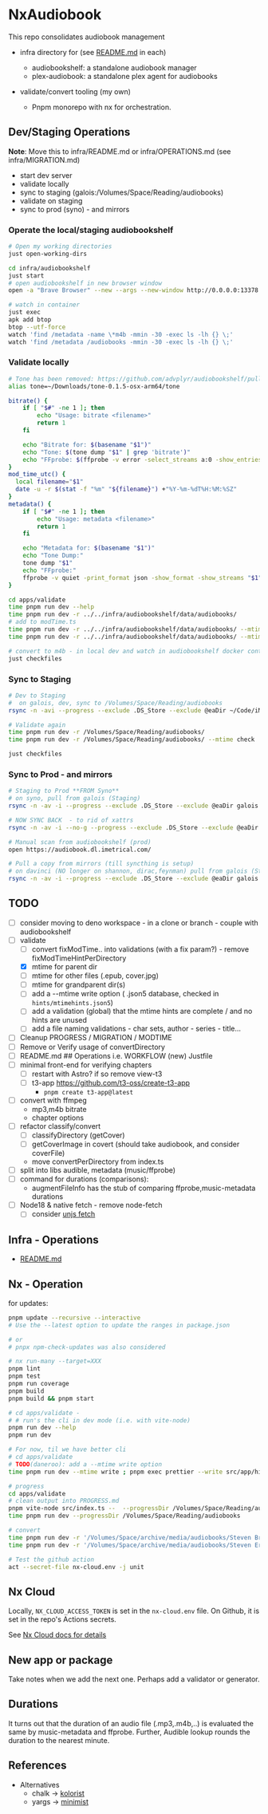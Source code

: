 # NxAudiobook

This repo consolidates audiobook management

- infra directory for (see [README.md](./infra/README.md) in each)

  - audiobookshelf: a standalone audiobook manager
  - plex-audiobook: a standalone plex agent for audiobooks

- validate/convert tooling (my own)
  - Pnpm monorepo with nx for orchestration.

## Dev/Staging Operations

**Note**: Move this to infra/README.md or infra/OPERATIONS.md (see infra/MIGRATION.md)

- start dev server
- validate locally
- sync to staging (galois:/Volumes/Space/Reading/audiobooks)
- validate on staging
- sync to prod (syno) - and mirrors

### Operate the local/staging audiobookshelf

```bash
# Open my working directories
just open-working-dirs

cd infra/audiobookshelf
just start
# open audiobookshelf in new browser window
open -a "Brave Browser" --new --args --new-window http://0.0.0.0:13378

# watch in container
just exec
apk add btop
btop --utf-force
watch 'find /metadata -name \*m4b -mmin -30 -exec ls -lh {} \;'
watch 'find /metadata /audiobooks -mmin -30 -exec ls -lh {} \;'

```

### Validate locally

```bash
# Tone has been removed: https://github.com/advplyr/audiobookshelf/pull/3111
alias tone=~/Downloads/tone-0.1.5-osx-arm64/tone

bitrate() {
    if [ "$#" -ne 1 ]; then
        echo "Usage: bitrate <filename>"
        return 1
    fi

    echo "Bitrate for: $(basename "$1")"
    echo "Tone: $(tone dump "$1" | grep 'bitrate')"
    echo "FFprobe: $(ffprobe -v error -select_streams a:0 -show_entries stream=bit_rate "$1" | grep 'rate')"
}
mod_time_utc() {
  local filename="$1"
  date -u -r $(stat -f "%m" "${filename}") +"%Y-%m-%dT%H:%M:%SZ"
}
metadata() {
    if [ "$#" -ne 1 ]; then
        echo "Usage: metadata <filename>"
        return 1
    fi

    echo "Metadata for: $(basename "$1")"
    echo "Tone Dump:"
    tone dump "$1"
    echo "FFprobe:"
    ffprobe -v quiet -print_format json -show_format -show_streams "$1" | jq .
}

cd apps/validate
time pnpm run dev --help
time pnpm run dev -r ../../infra/audiobookshelf/data/audiobooks/
# add to modTime.ts
time pnpm run dev -r ../../infra/audiobookshelf/data/audiobooks/ --mtime check
time pnpm run dev -r ../../infra/audiobookshelf/data/audiobooks/ --mtime fix

# convert to m4b - in local dev and watch in audiobookshelf docker container
just checkfiles
```

### Sync to Staging

```bash
# Dev to Staging
#  on galois, dev, sync to /Volumes/Space/Reading/audiobooks
rsync -n -avi --progress --exclude .DS_Store --exclude @eaDir ~/Code/iMetrical/nx-audiobook/infra/audiobookshelf/data/audiobooks/ /Volumes/Space/Reading/audiobooks/

# Validate again
time pnpm run dev -r /Volumes/Space/Reading/audiobooks/
time pnpm run dev -r /Volumes/Space/Reading/audiobooks/ --mtime check

just checkfiles
```

### Sync to Prod - and mirrors

```bash
# Staging to Prod **FROM Syno**
# on syno, pull from galois (Staging)
rsync -n -av -i --progress --exclude .DS_Store --exclude @eaDir galois.imetrical.com:/Volumes/Space/Reading/audiobooks/ /volume1/Reading/audiobooks/

# NOW SYNC BACK  - to rid of xattrs
rsync -n -av -i --no-g --progress --exclude .DS_Store --exclude @eaDir /volume1/Reading/audiobooks/ galois.imetrical.com:/Volumes/Space/Reading/audiobooks/

# Manual scan from audiobookshelf (prod)
open https://audiobook.dl.imetrical.com/

# Pull a copy from mirrors (till syncthing is setup)
# on davinci (NO longer on shannon, dirac,feynman) pull from galois (Staging)
rsync -n -av -i --progress --exclude .DS_Store --exclude @eaDir galois.imetrical.com:/Volumes/Space/Reading/audiobooks/ /Volumes/Space/Reading/audiobooks/

```

## TODO

- [ ] consider moving to deno workspace - in a clone or branch - couple with audiobookshelf
- [ ] validate
  - [ ] convert fixModTime.. into validations (with a fix param?) - remove fixModTimeHintPerDirectory
  - [x] mtime for parent dir
  - [ ] mtime for other files (.epub, cover.jpg)
  - [ ] mtime for grandparent dir(s)
  - [ ] add a --mtime write option ( .json5 database, checked in `hints/mtimehints.json5`)
  - [ ] add a validation (global) that the mtime hints are complete / and no hints are unused
  - [ ] add a file naming validations - char sets, author - series - title...
- [ ] Cleanup PROGRESS / MIGRATION / MODTIME
- [ ] Remove or Verify usage of convertDirectory
- [ ] README.md ## Operations i.e. WORKFLOW (new) Justfile
- [ ] minimal front-end for verifying chapters
  - [ ] restart with Astro? if so remove view-t3
  - [ ] t3-app <https://github.com/t3-oss/create-t3-app>
    - `pnpm create t3-app@latest`
- [ ] convert with ffmpeg
  - mp3,m4b bitrate
  - chapter options
- [ ] refactor classify/convert
  - [ ] classifyDirectory (getCover)
  - [ ] getCoverImage in covert (should take audiobook, and consider coverFile)
  - move convertPerDirectory from index.ts
- [ ] split into libs audible, metadata (music/ffprobe)
- [ ] command for durations (comparisons):
  - augmentFileInfo has the stub of comparing ffprobe,music-metadata durations
- [ ] Node18 & native fetch - remove node-fetch
  - [ ] consider [unjs fetch](https://github.com/unjs/ohmyfetch)

## Infra - Operations

- [README.md](./infra/README.md)

## Nx - Operation

for updates:

```bash
pnpm update --recursive --interactive
# Use the --latest option to update the ranges in package.json

# or
# pnpx npm-check-updates was also considered
```

```bash
# nx run-many --target=XXX
pnpm lint
pnpm test
pnpm run coverage
pnpm build
pnpm build && pnpm start

# cd apps/validate -
# # run's the cli in dev mode (i.e. with vite-node)
pnpm run dev --help
pnpm run dev

# For now, til we have better cli
# cd apps/validate
# TODO(daneroo): add a --mtime write option
time pnpm run dev --mtime write ; pnpm exec prettier --write src/app/hints/mtimehints.json ; difft src/app/hints/mtime*.json

# progress
cd apps/validate
# clean output into PROGRESS.md
pnpm vite-node src/index.ts --  --progressDir /Volumes/Space/Reading/audiobooks | tee ../../infra/PROGRESS.md
time pnpm run dev --progressDir /Volumes/Space/Reading/audiobooks

# convert
time pnpm run dev -r '/Volumes/Space/archive/media/audiobooks/Steven Brust - Khaavren Romances/' --convertDir /Volumes/Space/Scratch/convert
time pnpm run dev -r '/Volumes/Space/archive/media/audiobooks/Steven Erikson - The Malazan Book of the Fallen/' --convertDir /Volumes/Space/Scratch/convert

# Test the github action
act --secret-file nx-cloud.env -j unit
```

## Nx Cloud

Locally, `NX_CLOUD_ACCESS_TOKEN` is set in the `nx-cloud.env` file.
On Github, it is set in the repo's Actions secrets.

See [Nx Cloud docs for details](https://nx.dev/nx-cloud/account/access-tokens)

## New app or package

Take notes when we add the next one. Perhaps add a validator or generator.

## Durations

It turns out that the duration of an audio file (.mp3,.m4b,..) is evaluated the same by music-metadata and ffprobe.
Further, Audible lookup rounds the duration to the nearest minute.

## References

- Alternatives
  - chalk -> [kolorist](https://github.com/marvinhagemeister/kolorist)
  - yargs -> [minimist](https://github.com/minimistjs/minimist)
